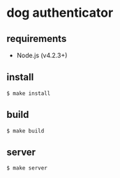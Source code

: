 # dog authenticator

## requirements

* Node.js (v4.2.3+)

## install

```
$ make install
```

## build

```
$ make build
```

## server

```
$ make server
```
